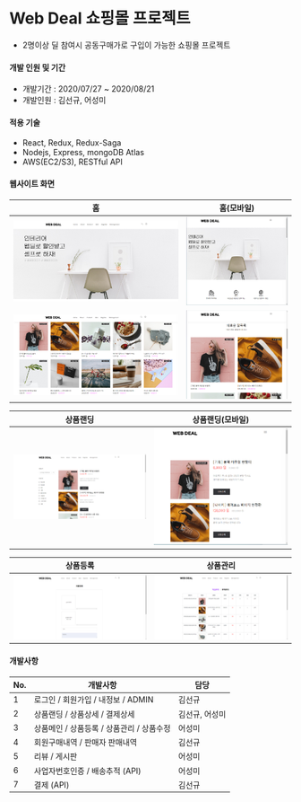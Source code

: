# Web Deal 쇼핑몰 프로젝트
* 2명이상 딜 참여시 공동구매가로 구입이 가능한 쇼핑몰 프로젝트

#### 개발 인원 및 기간
* 개발기간 : 2020/07/27 ~ 2020/08/21
* 개발인원 : 김선규, 어성미


#### 적용 기술
* React, Redux, Redux-Saga
* Nodejs, Express, mongoDB Atlas
* AWS(EC2/S3), RESTful API

#### 웹사이트 화면
| 홈 | 홈(모바일) |
| ---| --- |
| <img src="./portfolio/home-1.jpg" width="500px"> | <img src="./portfolio/home-1_mobile.jpg" width="300px"> |
| <img src="./portfolio/home-2.jpg" width="500px"> | <img src="./portfolio/home-2_mobile.jpg" width="300px"> |

| 상품랜딩 | 상품랜딩(모바일) |
| ---| --- |
| <img src="./portfolio/landing.jpg" width="400px"> | <img src="./portfolio/landing_mobile.jpg" width="400px"> |

| 상품등록 | 상품관리 |
| ---| --- |
| <img src="./portfolio/product_register.jpg" width="400px"> | <img src="./portfolio/product_management.jpg" width="400px"> |


#### 개발사항

No. | 개발사항 | 담당
--- | --- | ---
1 | 로그인 / 회원가입 / 내정보 / ADMIN | 김선규
2 | 상품랜딩 / 상품상세 / 결제상세 | 김선규, 어성미
3 | 상품메인 / 상품등록 / 상품관리 / 상품수정 | 어성미
4 | 회원구매내역 / 판매자 판매내역 | 김선규
5 | 리뷰 / 게시판 | 어성미
6 | 사업자번호인증 / 배송추적 (API) | 어성미
7 | 결제 (API) | 김선규
